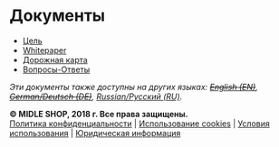 # Документы

  - [Цель](/ru/purpose)
  - [Whitepaper](/ru/whitepaper)
  - [Дорожная карта](/ru/roadmap)
  - [Вопросы-Ответы](/ru/faq)

_Эти документы также доступны на других языках: ~~[English (EN)](/en)~~, ~~[German/Deutsch (DE)](/de)~~, [Russian/Русский (RU)](/ru)._

**© MIDLE SHOP, 2018 г. Все права защищены.**  
[Политика конфиденциальности](/ru/legal/privacy) | [Использование cookies](/ru/legal/privacy/cookies) | [Условия использования](/ru/legal/terms) | [Юридическая информация](/ru/legal)
